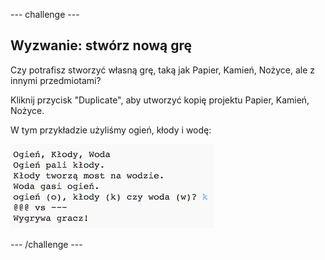 \--- challenge \---

## Wyzwanie: stwórz nową grę

Czy potrafisz stworzyć własną grę, taką jak Papier, Kamień, Nożyce, ale z innymi przedmiotami?

Kliknij przycisk "Duplicate", aby utworzyć kopię projektu Papier, Kamień, Nożyce.

W tym przykładzie użyliśmy ogień, kłody i wodę:

![screenshot](images/rps-fire.png)

\--- /challenge \---